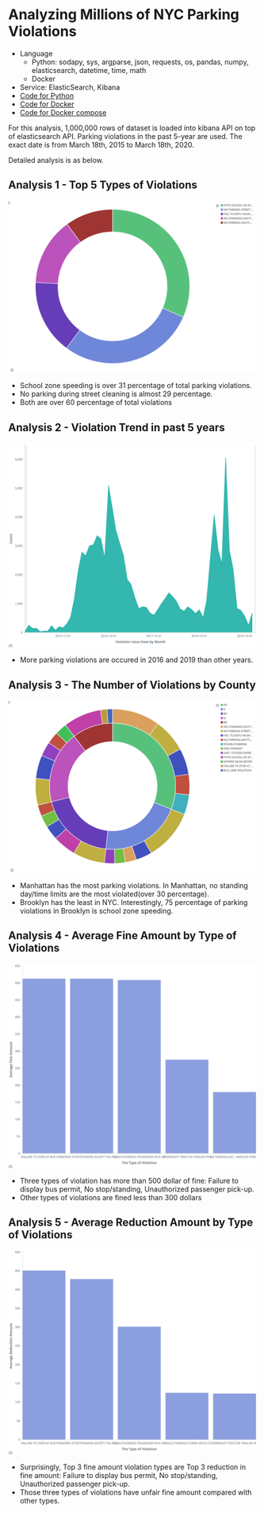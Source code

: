 # Analyzing Millions of NYC Parking Violations

- Language
  - Python: sodapy, sys, argparse, json, requests, os, pandas, numpy, elasticsearch, datetime, time, math
  - Docker
- Service: ElasticSearch, Kibana
- [Code for Python](main.py)
- [Code for Docker](Dockerfile)
- [Code for Docker compose](docker-compose.yml)
  
For this analysis, 1,000,000 rows of dataset is loaded into kibana API on top of elasticsearch API. Parking violations in the past 5-year are used. The exact date is from March 18th, 2015 to March 18th, 2020.

Detailed analysis is as below.

## Analysis 1 - Top 5 Types of Violations

<img src="1.png" width=500>

- School zone speeding is over 31 percentage of total parking violations.
- No parking during street cleaning is almost 29 percentage. 
- Both are over 60 percentage of total violations

## Analysis 2 - Violation Trend in past 5 years

<img src="2.png" width=500>

- More parking violations are occured in 2016 and 2019 than other years.

## Analysis 3 - The Number of Violations by County

<img src="3.png" width=500>

- Manhattan has the most parking violations. In Manhattan, no standing day/time limits are the most violated(over 30 percentage).
- Brooklyn has the least in NYC. Interestingly, 75 percentage of parking violations in Brooklyn is school zone speeding.

## Analysis 4 - Average Fine Amount by Type of Violations

<img src="4.png" width=500>

- Three types of violation has more than 500 dollar of fine: Failure to display bus permit, No stop/standing, Unauthorized passenger pick-up.
- Other types of violations are fined less than 300 dollars


## Analysis 5 - Average Reduction Amount by Type of Violations

<img src="5.png" width=500>

- Surprisingly, Top 3 fine amount violation types are Top 3 reduction in fine amount: Failure to display bus permit, No stop/standing, Unauthorized passenger pick-up.
- Those three types of violations have unfair fine amount compared with other types.
